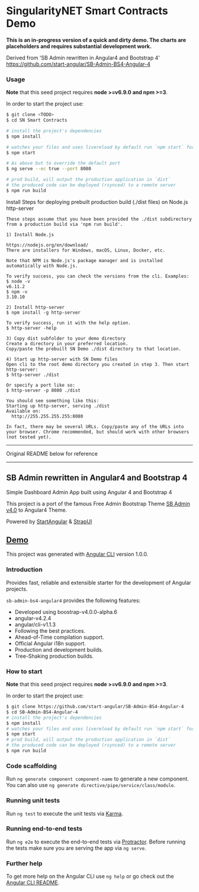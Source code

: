 # SingularityNET Smart Contracts Demo #

**This is an in-progress version of a quick and dirty demo. The charts are placeholders and requires substantial development work.**

Derived from 'SB Admin rewritten in Angular4 and Bootstrap 4'
https://github.com/start-angular/SB-Admin-BS4-Angular-4

### Usage

**Note** that this seed project requires  **node >=v6.9.0 and npm >=3**.

In order to start the project use:
```bash
$ git clone <TODO>
$ cd SN Smart Contracts

# install the project's dependencies
$ npm install

# watches your files and uses livereload by default run `npm start` for a dev server. Navigate to `http://localhost:4201/dashboard`. The app will automatically reload if you change any of the source files. If you get the login page, enter anything or nothing and click on the Login button.
$ npm start

# As above but to override the default port
$ ng serve --ec true --port 8080

# prod build, will output the production application in `dist`
# the produced code can be deployed (rsynced) to a remote server
$ npm run build
```

Install Steps for deploying prebuilt production build (./dist files) on Node.js http-server
```
These steps assume that you have been provided the ./dist subdirectory from a production build via 'npm run build'.

1) Install Node.js

https://nodejs.org/en/download/
There are installers for Windows, macOS, Linux, Docker, etc.

Note that NPM is Node.js's package manager and is installed automatically with Node.js.

To verify success, you can check the versions from the cli. Examples:
$ node -v
v6.11.2
$ npm -v
3.10.10

2) Install http-server
$ npm install -g http-server

To verify success, run it with the help option.
$ http-server -help

3) Copy dist subfolder to your demo directory
Create a directory in your preferred location.
Copy/paste the prebuilt SN Demo ./dist directory to that location.

4) Start up http-server with SN Demo files
Open cli to the root demo directory you created in step 3. Then start http-server:
$ http-server ./dist

Or specify a port like so:
$ http-server -p 8080 ./dist

You should see something like this:
Starting up http-server, serving ./dist
Available on:
  http://255.255.255.255:8080

In fact, there may be several URLs. Copy/paste any of the URLs into your browser. Chrome recommended, but should work with other browsers (not tested yet).
```
---

Original README below for reference

---

## SB Admin rewritten in Angular4 and Bootstrap 4

Simple Dashboard Admin App built using Angular 4 and Bootstrap 4

This project is a port of the famous Free Admin Bootstrap Theme [SB Admin v4.0](http://startbootstrap.com/template-overviews/sb-admin-2/) to Angular4 Theme.

Powered by [StartAngular](http://startangular.com/) & [StrapUI](http://strapui.com/)

## [Demo](http://rawgit.com/start-angular/SB-Admin-BS4-Angular-4/master/dist/)

This project was generated with [Angular CLI](https://github.com/angular/angular-cli) version 1.0.0.

### Introduction
Provides fast, reliable and extensible starter for the development of Angular projects.

`sb-admin-bs4-angular4` provides the following features:
- Developed using boostrap-v4.0.0-alpha.6
- angular-v4.2.4
- angular/cli-v1.1.3
- Following the best practices.
- Ahead-of-Time compilation support.
- Official Angular i18n support.
- Production and development builds.
- Tree-Shaking production builds.

### How to start
**Note** that this seed project requires  **node >=v6.9.0 and npm >=3**.

In order to start the project use:
```bash
$ git clone https://github.com/start-angular/SB-Admin-BS4-Angular-4
$ cd SB-Admin-BS4-Angular-4
# install the project's dependencies
$ npm install
# watches your files and uses livereload by default run `npm start` for a dev server. Navigate to `http://localhost:4200/`. The app will automatically reload if you change any of the source files.
$ npm start
# prod build, will output the production application in `dist`
# the produced code can be deployed (rsynced) to a remote server
$ npm run build
```

### Code scaffolding

Run `ng generate component component-name` to generate a new component. You can also use `ng generate directive/pipe/service/class/module`.

### Running unit tests

Run `ng test` to execute the unit tests via [Karma](https://karma-runner.github.io).

### Running end-to-end tests

Run `ng e2e` to execute the end-to-end tests via [Protractor](http://www.protractortest.org/).
Before running the tests make sure you are serving the app via `ng serve`.

### Further help

To get more help on the Angular CLI use `ng help` or go check out the [Angular CLI README](https://github.com/angular/angular-cli/blob/master/README.md).

